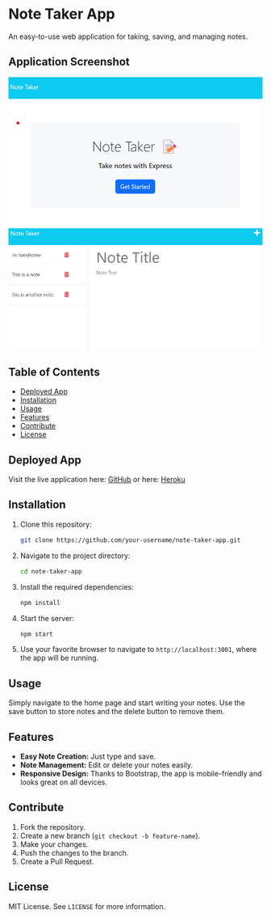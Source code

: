 # Note Taker App

An easy-to-use web application for taking, saving, and managing notes.

## Application Screenshot
![1st Screenshot of the Application](/public/assets/images/notetaker%20ss1.png)
![2nd Screenshot of the Application](/public/assets/images/notetaker%20ss.png)

## Table of Contents
- [Deployed App](#deployed-app)
- [Installation](#installation)
- [Usage](#usage)
- [Features](#features)
- [Contribute](#contribute)
- [License](#license)

## Deployed App

Visit the live application here:
[GitHub](https://dustinii.github.io/note-taker-app/)
or here:
[Heroku]()

## Installation

1. Clone this repository:
   ```sh
   git clone https://github.com/your-username/note-taker-app.git
   ```

2. Navigate to the project directory:
   ```sh
   cd note-taker-app
   ```

3. Install the required dependencies:
   ```sh
   npm install
   ```

4. Start the server:
   ```sh
   npm start
   ```

5. Use your favorite browser to navigate to `http://localhost:3001`, where the app will be running.

## Usage

Simply navigate to the home page and start writing your notes. Use the save button to store notes and the delete button to remove them.

## Features

- **Easy Note Creation:** Just type and save.
- **Note Management:** Edit or delete your notes easily.
- **Responsive Design:** Thanks to Bootstrap, the app is mobile-friendly and looks great on all devices.


## Contribute

1. Fork the repository.
2. Create a new branch (`git checkout -b feature-name`).
3. Make your changes.
4. Push the changes to the branch.
5. Create a Pull Request.

## License

MIT License. See `LICENSE` for more information.

